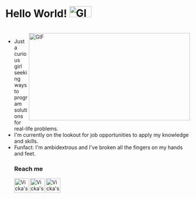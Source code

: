  # Hello World!  <img width="60" height="30" alt="GIF" src="https://i.gifer.com/origin/de/de73dd8aa5f5611a54147ad077d77413_w200.webp"/>
</br>
<div style="overflow: hidden;">
    <img align="right" width="440" height="238" alt="GIF" src="https://i.gifer.com/origin/af/afffb0305a8836588e957bf09918d039_w200.webp"/>
    <div>
        <ul>
            <li>Just a curious girl seeking ways to program solutions for real-life problems.</li>
            <li>I'm currently on the lookout for job opportunities to apply my knowledge and skills.
            <li>Funfact: I'm ambidextrous and I've broken all the fingers on my hands and feet.

### Reach me  
<a href="https://www.linkedin.com/in/abruciovicka" target="_blank">
  <img align="left" alt="Vicka's LinkedIn" width="40px" src="https://i.imgur.com/5B5vNIQ.png"/>
</a>

<a href="mailto:vicksa0@gmail.com" target="_blank">
  <img align="left" alt="Vicka's e-mail" width="40px" src="https://i.imgur.com/j6nf17A.png"/>
</a>

<a href="https://api.whatsapp.com/send/?phone=5511947009936" target="_blank">
    <img align="left" alt="Vicka's WhatsApp" width="40px" src="https://i.imgur.com/6l5WHxW.png"/>


